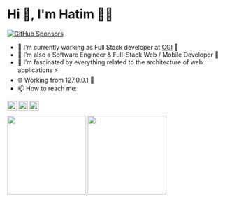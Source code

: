 <h1 align="left">Hi 👋, I'm Hatim 🐱‍💻 </h1>
  <a href="https://github.com/sponsors/heloufir">
    <img alt="GitHub Sponsors" src="https://img.shields.io/static/v1?label=Sponsor&message=%E2%9D%A4&style=for-the-badge&logo=github&color=FF69B4">
  </a>
  
- 🔭 I’m currently working as Full Stack developer at [CGI](https://www.cgi.com/maroc) 🥂
- 🌱 I’m also a Software Engineer & Full-Stack Web / Mobile Developer 💫
- 🚀 I’m fascinated by everything related to the architecture of web applications ⚡
- 🌐 Working from 127.0.0.1 🦾
- 📫 How to reach me:

<a href="https://www.linkedin.com/in/eloufirhatim/">
  <img align="left" alt="Hatim's Linkedin" width="22px" src="https://cdn.jsdelivr.net/npm/simple-icons@v3/icons/linkedin.svg" />
</a>
<a href="https://github.com/heloufir">
  <img align="left" alt="Hatim's Github" width="22px" src="https://cdn.jsdelivr.net/npm/simple-icons@v3/icons/github.svg" />
</a>
<a href="mailto:eloufirhatim@gmail.com">
  <img align="left" alt="Hatim's Email" width="22px" src="https://cdn.jsdelivr.net/npm/simple-icons@v3/icons/gmail.svg" />
</a>
<br/>
<br/>
<div>
<a href="https://github.com/heloufir">
<img height="180em" src="https://github-readme-stats.vercel.app/api/top-langs/?username=heloufir&layout=compact&langs_count=7&theme=transparent"/>
<img height="180em" src="https://github-readme-stats.vercel.app/api?username=heloufir&show_icons=true&theme=transparent&include_all_commits=true&count_private=true"/>
</a>
</div>
